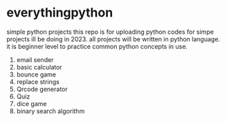 # everythingpython
simple python projects 
this repo is for uploading python codes for simpe projects ill be doing in 2023.
all projects will be written in python language. it is beginner level to practice common python concepts in use.

1. email sender
2. basic calculator
3. bounce game
4. replace strings
5. Qrcode generator 
6. Quiz
7. dice game
8. binary search algorithm



